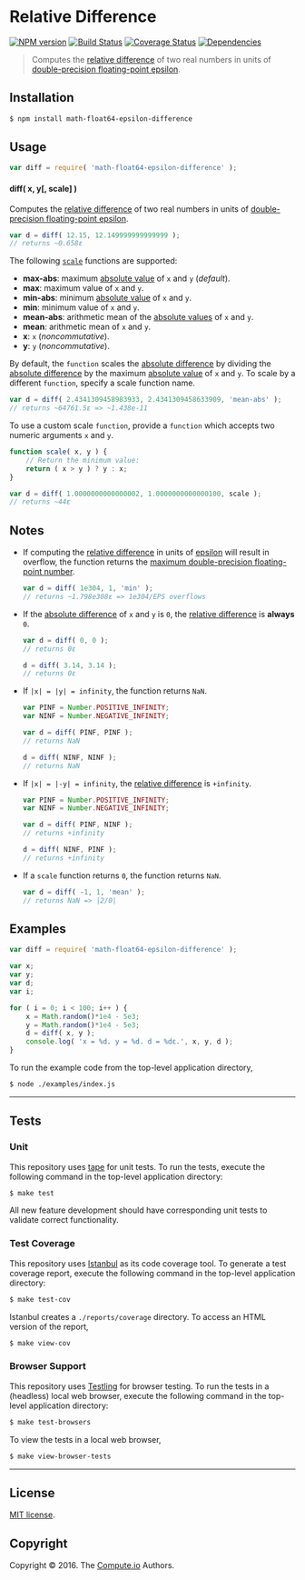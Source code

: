Relative Difference
===
[![NPM version][npm-image]][npm-url] [![Build Status][build-image]][build-url] [![Coverage Status][coverage-image]][coverage-url] [![Dependencies][dependencies-image]][dependencies-url]

> Computes the [relative difference][relative-difference] of two real numbers in units of [double-precision floating-point epsilon][float64-epsilon].


## Installation

``` bash
$ npm install math-float64-epsilon-difference
```


## Usage

``` javascript
var diff = require( 'math-float64-epsilon-difference' );
```

#### diff( x, y[, scale] )

Computes the [relative difference][relative-difference] of two real numbers in units of [double-precision floating-point epsilon][float64-epsilon].

``` javascript
var d = diff( 12.15, 12.149999999999999 );
// returns ~0.658ε
```

The following [`scale`][relative-difference] functions are supported:

*	__max-abs__: maximum [absolute value][absolute-value] of `x` and `y` (*default*).
*	__max__: maximum value of `x` and `y`.
*	__min-abs__: minimum [absolute value][absolute-value] of `x` and `y`.
*	__min__: minimum value of `x` and `y`.
*	__mean-abs__: arithmetic mean of the [absolute values][absolute-value] of `x` and `y`.
*	__mean__: arithmetic mean of `x` and `y`.
*	__x__: `x` (*noncommutative*).
*	__y__: `y` (*noncommutative*).

By default, the `function` scales the [absolute difference][absolute-difference] by dividing the [absolute difference][absolute-difference] by the maximum [absolute value][absolute-value] of `x` and `y`. To scale by a different `function`, specify a scale function name. 

``` javascript
var d = diff( 2.4341309458983933, 2.4341309458633909, 'mean-abs' );
// returns ~64761.5ε => ~1.438e-11
```

To use a custom scale `function`, provide a `function` which accepts two numeric arguments `x` and `y`.

``` javascript
function scale( x, y ) {
	// Return the minimum value:
	return ( x > y ) ? y : x;
}

var d = diff( 1.0000000000000002, 1.0000000000000100, scale );
// returns ~44ε
```


## Notes

*	If computing the [relative difference][relative-difference] in units of [epsilon][float64-epsilon] will result in overflow, the function returns the [maximum double-precision floating-point number][max-float64].

	``` javascript
	var d = diff( 1e304, 1, 'min' );
	// returns ~1.798e308ε => 1e304/EPS overflows
	```
*	If the [absolute difference][absolute-difference] of `x` and `y` is `0`, the [relative difference][relative-difference] is __always__ `0`.

	``` javascript
	var d = diff( 0, 0 );
	// returns 0ε

	d = diff( 3.14, 3.14 );
	// returns 0ε
	```
*	If `|x| = |y| = infinity`, the function returns `NaN`.

	``` javascript
	var PINF = Number.POSITIVE_INFINITY;
	var NINF = Number.NEGATIVE_INFINITY;

	var d = diff( PINF, PINF );
	// returns NaN

	d = diff( NINF, NINF );
	// returns NaN
	``` 
* 	If `|x| = |-y| = infinity`, the [relative difference][relative-difference] is `+infinity`.

	``` javascript
	var PINF = Number.POSITIVE_INFINITY;
	var NINF = Number.NEGATIVE_INFINITY;

	var d = diff( PINF, NINF );
	// returns +infinity

	d = diff( NINF, PINF );
	// returns +infinity
	```
*	If a `scale` function returns `0`, the function returns `NaN`.

	``` javascript
	var d = diff( -1, 1, 'mean' );
	// returns NaN => |2/0|
	```


## Examples

``` javascript
var diff = require( 'math-float64-epsilon-difference' );

var x;
var y;
var d;
var i;

for ( i = 0; i < 100; i++ ) {
	x = Math.random()*1e4 - 5e3;
	y = Math.random()*1e4 - 5e3;
	d = diff( x, y );
	console.log( 'x = %d. y = %d. d = %dε.', x, y, d );
}
```

To run the example code from the top-level application directory,

``` bash
$ node ./examples/index.js
```


---
## Tests

### Unit

This repository uses [tape][tape] for unit tests. To run the tests, execute the following command in the top-level application directory:

``` bash
$ make test
```

All new feature development should have corresponding unit tests to validate correct functionality.


### Test Coverage

This repository uses [Istanbul][istanbul] as its code coverage tool. To generate a test coverage report, execute the following command in the top-level application directory:

``` bash
$ make test-cov
```

Istanbul creates a `./reports/coverage` directory. To access an HTML version of the report,

``` bash
$ make view-cov
```


### Browser Support

This repository uses [Testling][testling] for browser testing. To run the tests in a (headless) local web browser, execute the following command in the top-level application directory:

``` bash
$ make test-browsers
```

To view the tests in a local web browser,

``` bash
$ make view-browser-tests
```

<!-- [![browser support][browsers-image]][browsers-url] -->


---
## License

[MIT license](http://opensource.org/licenses/MIT).


## Copyright

Copyright &copy; 2016. The [Compute.io][compute-io] Authors.


[npm-image]: http://img.shields.io/npm/v/math-float64-epsilon-difference.svg
[npm-url]: https://npmjs.org/package/math-float64-epsilon-difference

[build-image]: http://img.shields.io/travis/math-io/float64-epsilon-difference/master.svg
[build-url]: https://travis-ci.org/math-io/float64-epsilon-difference

[coverage-image]: https://img.shields.io/codecov/c/github/math-io/float64-epsilon-difference/master.svg
[coverage-url]: https://codecov.io/github/math-io/float64-epsilon-difference?branch=master

[dependencies-image]: http://img.shields.io/david/math-io/float64-epsilon-difference.svg
[dependencies-url]: https://david-dm.org/math-io/float64-epsilon-difference

[dev-dependencies-image]: http://img.shields.io/david/dev/math-io/float64-epsilon-difference.svg
[dev-dependencies-url]: https://david-dm.org/dev/math-io/float64-epsilon-difference

[github-issues-image]: http://img.shields.io/github/issues/math-io/float64-epsilon-difference.svg
[github-issues-url]: https://github.com/math-io/float64-epsilon-difference/issues

[tape]: https://github.com/substack/tape
[istanbul]: https://github.com/gotwarlost/istanbul
[testling]: https://ci.testling.com

[compute-io]: https://github.com/compute-io/

[float64-epsilon]: https://github.com/const-io/eps-float64
[max-float64]: https://github.com/const-io/max-float64
[absolute-value]: https://github.com/math-io/abs
[absolute-difference]: https://github.com/math-io/absolute-difference
[relative-difference]: https://github.com/math-io/relative-difference
